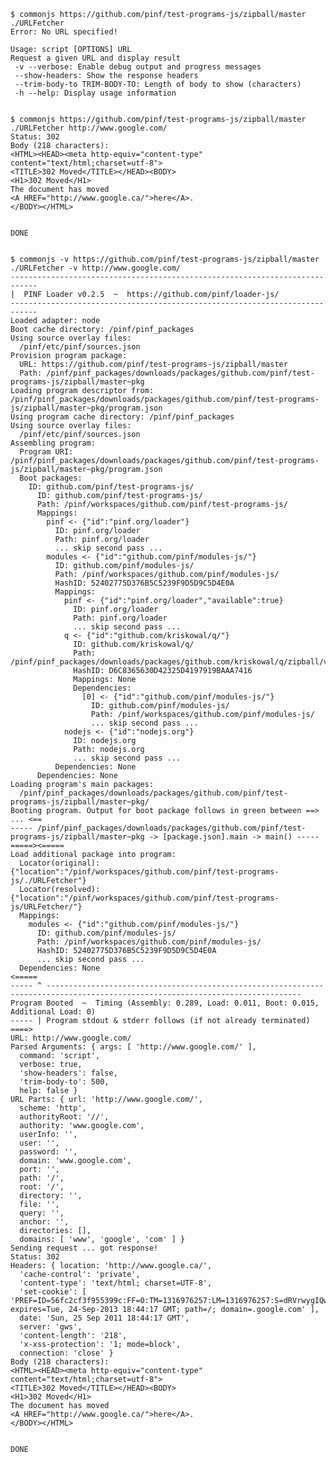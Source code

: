 
    $ commonjs https://github.com/pinf/test-programs-js/zipball/master ./URLFetcher
    Error: No URL specified!
    
    Usage: script [OPTIONS] URL
    Request a given URL and display result
     -v --verbose: Enable debug output and progress messages
     --show-headers: Show the response headers
     --trim-body-to TRIM-BODY-TO: Length of body to show (characters)
     -h --help: Display usage information


    $ commonjs https://github.com/pinf/test-programs-js/zipball/master ./URLFetcher http://www.google.com/
    Status: 302
    Body (218 characters):
    <HTML><HEAD><meta http-equiv="content-type" content="text/html;charset=utf-8">
    <TITLE>302 Moved</TITLE></HEAD><BODY>
    <H1>302 Moved</H1>
    The document has moved
    <A HREF="http://www.google.ca/">here</A>.
    </BODY></HTML>
    
    
    DONE


    $ commonjs -v https://github.com/pinf/test-programs-js/zipball/master ./URLFetcher -v http://www.google.com/
    ----------------------------------------------------------------------------
    |  PINF Loader v0.2.5  ~  https://github.com/pinf/loader-js/
    ----------------------------------------------------------------------------
    Loaded adapter: node
    Boot cache directory: /pinf/pinf_packages
    Using source overlay files:
      /pinf/etc/pinf/sources.json
    Provision program package:
      URL: https://github.com/pinf/test-programs-js/zipball/master
      Path: /pinf/pinf_packages/downloads/packages/github.com/pinf/test-programs-js/zipball/master~pkg
    Loading program descriptor from: /pinf/pinf_packages/downloads/packages/github.com/pinf/test-programs-js/zipball/master~pkg/program.json
    Using program cache directory: /pinf/pinf_packages
    Using source overlay files:
      /pinf/etc/pinf/sources.json
    Assembling program:
      Program URI: /pinf/pinf_packages/downloads/packages/github.com/pinf/test-programs-js/zipball/master~pkg/program.json
      Boot packages:
        ID: github.com/pinf/test-programs-js/
          ID: github.com/pinf/test-programs-js/
          Path: /pinf/workspaces/github.com/pinf/test-programs-js/
          Mappings:
            pinf <- {"id":"pinf.org/loader"}
              ID: pinf.org/loader
              Path: pinf.org/loader
              ... skip second pass ...
            modules <- {"id":"github.com/pinf/modules-js/"}
              ID: github.com/pinf/modules-js/
              Path: /pinf/workspaces/github.com/pinf/modules-js/
              HashID: 52402775D376B5C5239F9D5D9C5D4E0A
              Mappings:
                pinf <- {"id":"pinf.org/loader","available":true}
                  ID: pinf.org/loader
                  Path: pinf.org/loader
                  ... skip second pass ...
                q <- {"id":"github.com/kriskowal/q/"}
                  ID: github.com/kriskowal/q/
                  Path: /pinf/pinf_packages/downloads/packages/github.com/kriskowal/q/zipball/v0.3.0~pkg/
                  HashID: D6C8365630D42325D4197919BAAA7416
                  Mappings: None
                  Dependencies:
                    [0] <- {"id":"github.com/pinf/modules-js/"}
                      ID: github.com/pinf/modules-js/
                      Path: /pinf/workspaces/github.com/pinf/modules-js/
                      ... skip second pass ...
                nodejs <- {"id":"nodejs.org"}
                  ID: nodejs.org
                  Path: nodejs.org
                  ... skip second pass ...
              Dependencies: None
          Dependencies: None
    Loading program's main packages:
      /pinf/pinf_packages/downloads/packages/github.com/pinf/test-programs-js/zipball/master~pkg/
    Booting program. Output for boot package follows in green between ==> ... <==
    ----- /pinf/pinf_packages/downloads/packages/github.com/pinf/test-programs-js/zipball/master~pkg -> [package.json].main -> main() -----
    =====><=====
    Load additional package into program:
      Locator(original): {"location":"/pinf/workspaces/github.com/pinf/test-programs-js/./URLFetcher"}
      Locator(resolved): {"location":"/pinf/workspaces/github.com/pinf/test-programs-js/URLFetcher/"}
      Mappings:
        modules <- {"id":"github.com/pinf/modules-js/"}
          ID: github.com/pinf/modules-js/
          Path: /pinf/workspaces/github.com/pinf/modules-js/
          HashID: 52402775D376B5C5239F9D5D9C5D4E0A
          ... skip second pass ...
      Dependencies: None
    <=====
    ----- ^ -------------------------------------------------------------------------------------------------------------------------------
    Program Booted  ~  Timing (Assembly: 0.289, Load: 0.011, Boot: 0.015, Additional Load: 0)
    ----- | Program stdout & stderr follows (if not already terminated) ====>
    URL: http://www.google.com/
    Parsed Arguments: { args: [ 'http://www.google.com/' ],
      command: 'script',
      verbose: true,
      'show-headers': false,
      'trim-body-to': 500,
      help: false }
    URL Parts: { url: 'http://www.google.com/',
      scheme: 'http',
      authorityRoot: '//',
      authority: 'www.google.com',
      userInfo: '',
      user: '',
      password: '',
      domain: 'www.google.com',
      port: '',
      path: '/',
      root: '/',
      directory: '',
      file: '',
      query: '',
      anchor: '',
      directories: [],
      domains: [ 'www', 'google', 'com' ] }
    Sending request ... got response!
    Status: 302
    Headers: { location: 'http://www.google.ca/',
      'cache-control': 'private',
      'content-type': 'text/html; charset=UTF-8',
      'set-cookie': [ 'PREF=ID=56fc2cf3f955399c:FF=0:TM=1316976257:LM=1316976257:S=dRVrwygIQwZwVHiY; expires=Tue, 24-Sep-2013 18:44:17 GMT; path=/; domain=.google.com' ],
      date: 'Sun, 25 Sep 2011 18:44:17 GMT',
      server: 'gws',
      'content-length': '218',
      'x-xss-protection': '1; mode=block',
      connection: 'close' }
    Body (218 characters):
    <HTML><HEAD><meta http-equiv="content-type" content="text/html;charset=utf-8">
    <TITLE>302 Moved</TITLE></HEAD><BODY>
    <H1>302 Moved</H1>
    The document has moved
    <A HREF="http://www.google.ca/">here</A>.
    </BODY></HTML>
    
    
    DONE
